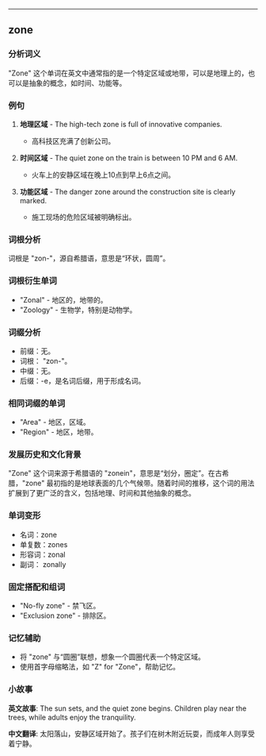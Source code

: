 
---------------
## zone
### 分析词义
"Zone" 这个单词在英文中通常指的是一个特定区域或地带，可以是地理上的，也可以是抽象的概念，如时间、功能等。

### 例句
1. **地理区域** - The high-tech zone is full of innovative companies.
   - 高科技区充满了创新公司。
   
2. **时间区域** - The quiet zone on the train is between 10 PM and 6 AM.
   - 火车上的安静区域在晚上10点到早上6点之间。

3. **功能区域** - The danger zone around the construction site is clearly marked.
   - 施工现场的危险区域被明确标出。

### 词根分析
词根是 "zon-"，源自希腊语，意思是“环状，圆周”。

### 词根衍生单词
- "Zonal" - 地区的，地带的。
- "Zoology" - 生物学，特别是动物学。

### 词缀分析
- 前缀：无。
- 词根： "zon-"。
- 中缀：无。
- 后缀：-e，是名词后缀，用于形成名词。

### 相同词缀的单词
- "Area" - 地区，区域。
- "Region" - 地区，地带。

### 发展历史和文化背景
"Zone" 这个词来源于希腊语的 "zonein"，意思是“划分，圈定”。在古希腊，"zone" 最初指的是地球表面的几个气候带。随着时间的推移，这个词的用法扩展到了更广泛的含义，包括地理、时间和其他抽象的概念。

### 单词变形
- 名词：zone
- 单复数：zones
- 形容词：zonal
- 副词： zonally

### 固定搭配和组词
- "No-fly zone" - 禁飞区。
- "Exclusion zone" - 排除区。

### 记忆辅助
- 将 "zone" 与“圆圈”联想，想象一个圆圈代表一个特定区域。
- 使用首字母缩略法，如 "Z" for "Zone"，帮助记忆。

### 小故事
**英文故事**:
The sun sets, and the quiet zone begins. Children play near the trees, while adults enjoy the tranquility.

**中文翻译**:
太阳落山，安静区域开始了。孩子们在树木附近玩耍，而成年人则享受着宁静。

